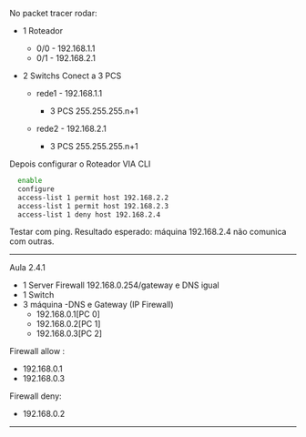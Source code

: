 No packet tracer rodar:

  - 1 Roteador
    - 0/0 - 192.168.1.1
    - 0/1 - 192.168.2.1
  
  - 2 Switchs Conect a 3 PCS
    - rede1 - 192.168.1.1
      - 3 PCS 255.255.255.n+1
      
    - rede2 - 192.168.2.1
      - 3 PCS 255.255.255.n+1
    
    
  Depois configurar o Roteador VIA CLI

```sh
  enable
  configure
  access-list 1 permit host 192.168.2.2
  access-list 1 permit host 192.168.2.3
  access-list 1 deny host 192.168.2.4
```


Testar com ping. Resultado esperado: máquina 192.168.2.4 não comunica com outras.


-------------------------------

Aula 2.4.1

  - 1 Server Firewall 192.168.0.254/gateway e DNS igual
  - 1 Switch
  - 3 máquina -DNS e Gateway (IP Firewall)
    - 192.168.0.1[PC 0] 
    - 192.168.0.2[PC 1]
    - 192.168.0.3[PC 2]

Firewall allow :
  - 192.168.0.1
  - 192.168.0.3
  
Firewall deny:
  - 192.168.0.2

-----------------------------------------------
